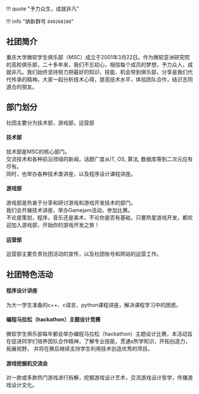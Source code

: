 !!! quote "予力众生，成就非凡"

!!! info "纳新群号 `849268100`"

## 社团简介  
重庆大学微软学生俱乐部（MSC）成立于2001年3月22日。作为微软亚洲研究院的高校俱乐部，二十多年来，我们不忘初心，相信每个成员的梦想，予力众人，成就非凡。我们始终坚持努力把最好的知识、技能、机会带到俱乐部，分享是我们代代传承的精神。大家一起分析技术心得，提高技术水平，体验团队合作，结识志同道合的朋友。  

## 部门划分  
社团主要分为技术部，游戏部，运营部  
#### 技术部  
技术部是MSC的核心部门。  
交流技术和各种前沿领域的新闻，话题广度从IT, OS, 算法, 数据库等到二次元应有尽有。  
同时，也举办各种技术类讲座，以及程序设计课程讲座。  
#### 游戏部  
游戏部是热衷于分享和研讨游戏和游戏开发技术的部门。  
我们会开展技术讲座，举办Gamejam活动，参加比赛。  
不论是策划，程序，音乐还是美术，不论你是否有基础，只要热爱游戏开发，都欢迎加入游戏部，开始你的游戏开发之旅！  
#### 运营部  
运营部主要负责社团活动的宣传，以及社团账号和网站的运营工作。  

## 社团特色活动  
#### 程序设计讲座  
为大一学生准备的c++、c语言、python课程讲座，解决课程学习中的困惑。  
#### 编程马拉松（hackathon）主题设计竞赛  
微软学生俱乐部每年都会举办编程马拉松（hackathon）主题设计比赛，本活动旨在促进同学们培养团队合作精神，了解专业技能，贯通s所学知识，开拓创造力，拓展视野， 并将在赛后继续支持学生利用技术创造优秀的项目。  
#### 游戏挖掘机交流会  
对一款或多款热门游戏进行拆解，挖掘游戏设计艺术，交流游戏设计哲学，传播游戏设计文化。  